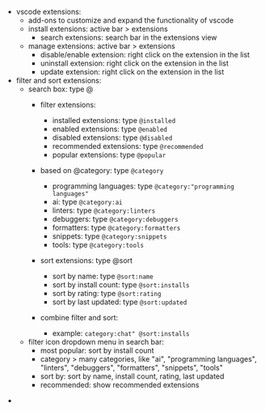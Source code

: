 * vscode extensions:
  - add-ons to customize and expand the functionality of vscode
  - install extensions: active bar > extensions
    - search extensions: search bar in the extensions view
  - manage extensions: active bar > extensions
    - disable/enable extension: right click on the extension in the list
    - uninstall extension: right click on the extension in the list
    - update extension: right click on the extension in the list
* filter and sort extensions:
  - search box: type @
    - filter extensions:
      - installed extensions: type `@installed`
      - enabled extensions: type `@enabled`
      - disabled extensions: type `@disabled`
      - recommended extensions: type `@recommended`
      - popular extensions: type `@popular`
    - based on @category: type `@category`
      - programming languages: type `@category:"programming languages"`
      - ai: type `@category:ai`
      - linters: type `@category:linters`
      - debuggers: type `@category:debuggers`
      - formatters: type `@category:formatters`
      - snippets: type `@category:snippets`
      - tools: type `@category:tools`

    - sort extensions: type @sort
      - sort by name: type `@sort:name`
      - sort by install count: type `@sort:installs`
      - sort by rating: type `@sort:rating`
      - sort by last updated: type `@sort:updated`
    - combine filter and sort:
      - example: `category:chat" @sort:installs`
  - filter icon dropdown menu in search bar:
    - most popular: sort by install count
    - category > many categories, like "ai", "programming languages", "linters", "debuggers", "formatters", "snippets", "tools"
    - sort by: sort by name, install count, rating, last updated
    - recommended: show recommended extensions
-

